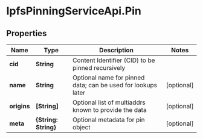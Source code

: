 # IpfsPinningServiceApi.Pin

## Properties

Name | Type | Description | Notes
------------ | ------------- | ------------- | -------------
**cid** | **String** | Content Identifier (CID) to be pinned recursively | 
**name** | **String** | Optional name for pinned data; can be used for lookups later | [optional] 
**origins** | **[String]** | Optional list of multiaddrs known to provide the data | [optional] 
**meta** | **{String: String}** | Optional metadata for pin object | [optional] 


